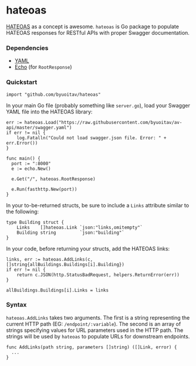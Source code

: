 # hateoas
[HATEOAS](http://timelessrepo.com/haters-gonna-hateoas) as a concept is awesome. `hateoas` is Go package to populate HATEOAS responses for RESTful APIs with proper Swagger documentation.

### Dependencies
- [YAML](https://github.com/go-yaml/yaml/tree/v2)
- [Echo](https://labstack.com/echo) (for `RootResponse`)

### Quickstart
```
import "github.com/byuoitav/hateoas"
```

In your main Go file (probably something like `server.go`), load your Swagger YAML file into the HATEOAS library:
```
err := hateoas.Load("https://raw.githubusercontent.com/byuoitav/av-api/master/swagger.yaml")
if err != nil {
	log.Fatalln("Could not load swagger.json file. Error: " + err.Error())
}
```

```
func main() {
  port := ":8000"
  e := echo.New()

  e.Get("/", hateoas.RootResponse)

  e.Run(fasthttp.New(port))
}
```

In your to-be-returned structs, be sure to include a `Links` attribute similar to the following:
```
type Building struct {
	Links    []hateoas.Link `json:"links,omitempty"`
	Building string         `json:"building"`
}
```

In your code, before returning your structs, add the HATEOAS links:
```
links, err := hateoas.AddLinks(c, []string{allBuildings.Buildings[i].Building})
if err != nil {
	return c.JSON(http.StatusBadRequest, helpers.ReturnError(err))
}

allBuildings.Buildings[i].Links = links
```

### Syntax
`hateoas.AddLinks` takes two arguments. The first is a string representing the current HTTP path (EG: `/endpoint/:variable`). The second is an array of strings specifying values for URL parameters used in the HTTP path. The strings will be used by `hateoas` to populate URLs for downstream endpoints.
```
func AddLinks(path string, parameters []string) ([]Link, error) {
  ...
}
```

